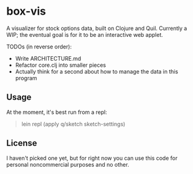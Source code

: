 # box-vis

A visualizer for stock options data, built on Clojure and Quil.  Currently a WIP; the eventual goal is for it to be an interactive web applet.

TODOs (in reverse order):
- Write ARCHITECTURE.md
- Refactor core.clj into smaller pieces
- Actually think for a second about how to manage the data in this program

## Usage

At the moment, it's best run from a repl:

> lein repl
> (apply q/sketch sketch-settings)

## License

I haven't picked one yet, but for right now you can use this code for personal noncommercial purposes and no other.


